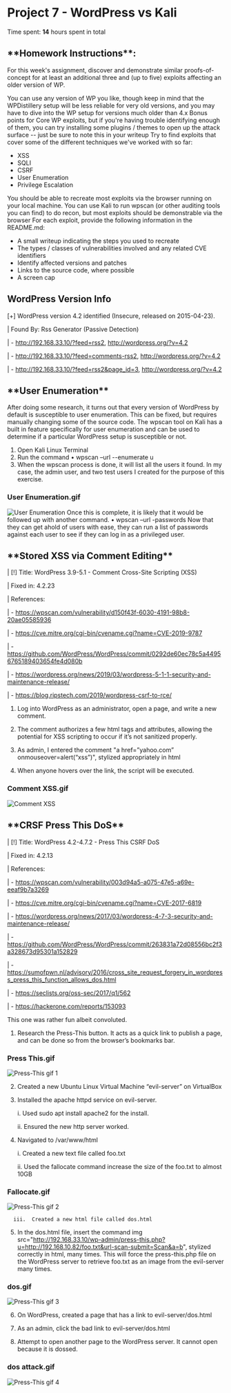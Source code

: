 # Project 7 - WordPress vs Kali

Time spent: **14** hours spent in total

<h2>**Homework Instructions**:</h2> 
For this week's assignment, discover and demonstrate similar proofs-of-concept for at least an additional three and (up to five) exploits affecting an older version of WP.

You can use any version of WP you like, though keep in mind that the WPDistillery setup will be less reliable for very old versions, and you may have to dive into the WP setup for versions much older than 4.x
Bonus points for Core WP exploits, but if you're having trouble identifying enough of them, you can try installing some plugins / themes to open up the attack surface -- just be sure to note this in your writeup
Try to find exploits that cover some of the different techniques we've worked with so far:
- XSS
- SQLI
- CSRF
- User Enumeration
- Privilege Escalation

You should be able to recreate most exploits via the browser running on your local machine. You can use Kali to run wpscan (or other auditing tools you can find) to do recon, but most exploits should be demonstrable via the browser
For each exploit, provide the following information in the README.md:
- A small writeup indicating the steps you used to recreate
- The types / classes of vulnerabilities involved and any related CVE identifiers
- Identify affected versions and patches
- Links to the source code, where possible
- A screen cap


<h2>WordPress Version Info</h2>
 [+] WordPress version 4.2 identified (Insecure, released on 2015-04-23).
 
 | Found By: Rss Generator (Passive Detection)
 
 |  - http://192.168.33.10/?feed=rss2, <generator>http://wordpress.org/?v=4.2</generator>
 
 |  - http://192.168.33.10/?feed=comments-rss2, <generator>http://wordpress.org/?v=4.2</generator>
 
 |  - http://192.168.33.10/?feed=rss2&page_id=3, <generator>http://wordpress.org/?v=4.2</generator>
 


<h2>**User Enumeration**</h2>
After doing some research, it turns out that every version of WordPress by default is susceptible to user enumeration. This can be fixed, but requires manually changing some of the source code. The wpscan tool on Kali has a built in feature specifically for user enumeration and can be used to determine if a particular WordPress setup is susceptible or not.

1)	Open Kali Linux Terminal
2)	Run the command 
•	wpscan –url <URL or IP address of server> --enumerate u
3)	When the wpscan process is done, it will list all the users it found. In my case, the admin user, and two test users I created for the purpose of this exercise.

### User Enumeration.gif
<img src="User Enumeration.gif" alt="User Enumeration">
Once this is complete, it is likely that it would be followed up with another command.
•	wpscan –url <URL or IP address of server> -passwords <path to passwords.txt>
Now that they can get ahold of users with ease, they can run a list of passwords against each user to see if they can log in as a privileged user.

<h2>**Stored XSS via Comment Editing**</h2>
 | [!] Title: WordPress 3.9-5.1 - Comment Cross-Site Scripting (XSS)
 
 |     Fixed in: 4.2.23
 
 |     References:
 
 |      - https://wpscan.com/vulnerability/d150f43f-6030-4191-98b8-20ae05585936
 
 |      - https://cve.mitre.org/cgi-bin/cvename.cgi?name=CVE-2019-9787
 
 |      - https://github.com/WordPress/WordPress/commit/0292de60ec78c5a44956765189403654fe4d080b
 
 |      - https://wordpress.org/news/2019/03/wordpress-5-1-1-security-and-maintenance-release/
 
 |      - https://blog.ripstech.com/2019/wordpress-csrf-to-rce/
 
1.	Log into WordPress as an administrator, open a page, and write a new comment.
  
2.	The comment authorizes a few html tags and attributes, allowing the potential for XSS scripting to occur if it’s not sanitized properly.
  
3.	As admin, I entered the comment "a href=”yahoo.com” onmouseover=alert(“xss”)", stylized appropriately in html
  
4.	When anyone hovers over the link, the script will be executed. 

### Comment XSS.gif
<img src="Commment XSS.gif" alt="Comment XSS">
  
<h2>**CRSF Press This DoS**</h2>
 | [!] Title: WordPress 4.2-4.7.2 - Press This CSRF DoS
 
 |     Fixed in: 4.2.13
 
 |     References:
 
 |      - https://wpscan.com/vulnerability/003d94a5-a075-47e5-a69e-eeaf9b7a3269
 
 |      - https://cve.mitre.org/cgi-bin/cvename.cgi?name=CVE-2017-6819
 
 |      - https://wordpress.org/news/2017/03/wordpress-4-7-3-security-and-maintenance-release/
 
 |      - https://github.com/WordPress/WordPress/commit/263831a72d08556bc2f3a328673d95301a152829
 
 |      - https://sumofpwn.nl/advisory/2016/cross_site_request_forgery_in_wordpress_press_this_function_allows_dos.html
 
 |      - https://seclists.org/oss-sec/2017/q1/562
 
 |      - https://hackerone.com/reports/153093
 
This one was rather fun albeit convoluted.
  
1.	Research the Press-This button. It acts as a quick link to publish a page, and can be done so from the browser’s bookmarks bar.
 
 ### Press This.gif 
 <img src="Press This.gif" alt="Press-This gif 1">
  
2.	Created a new Ubuntu Linux Virtual Machine “evil-server” on VirtualBox 
  
3.	Installed the apache httpd service on evil-server.
  
      i.	Used sudo apt install apache2 for the install.
  
      ii.	Ensured the new http server worked.
  
4.	Navigated to /var/www/html
  
      i.	Created a new text file called foo.txt
  
      ii.	Used the fallocate command increase the size of the foo.txt to almost 10GB
 ### Fallocate.gif
  <img src="Fallocate.gif" alt="Press-This gif 2">
  
      iii.	Created a new html file called dos.html
  
5.	In the dos.html file, insert the command img src="http://192.168.33.10/wp-admin/press-this.php?u=http://192.168.10.82/foo.txt&url-scan-submit=Scan&a=b", stylized correctly in html, many times. This will force the press-this.php file on the WordPress server to retrieve foo.txt as an image from the evil-server many times.
 
 ### dos.gif
 <img src="dos.gif" alt="Press-This gif 3">
  
6.	On WordPress, created a page that has a link to evil-server/dos.html
  
7.	As an admin, click the bad link to evil-server/dos.html
  
8.	Attempt to open another page to the WordPress server. It cannot open because it is dossed.
 
 ### dos attack.gif
<img src="dos attack.gif" alt="Press-This gif 4">
